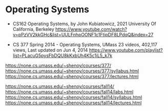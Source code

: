 # Operating Systems

* CS162 Operating Systems, by John Kubiatowicz, 2021
University Of California, Berkeley
https://www.youtube.com/watch?v=pPzVV2kkGHc&list=UULFnhpOONF1c1FtipDF8LPdqQ&index=27

* CS 377 Spring 2014 - Operating Systems, UMass
23 videos, 402,117 views, Last updated on Jun 4, 2014
https://www.youtube.com/playlist?list=PLacuG5pysFbDQU8kKxbUh4K5c1iL5_k7k

https://none.cs.umass.edu/~shenoy/courses/377/
https://none.cs.umass.edu/~shenoy/courses/377/syllabus.html
https://none.cs.umass.edu/~shenoy/courses/377/lectures.html

https://none.cs.umass.edu/~shenoy/courses/fall14/
https://none.cs.umass.edu/~shenoy/courses/fall14/labs.html
https://none.cs.umass.edu/~shenoy/courses/fall14/syllabus.html
https://none.cs.umass.edu/~shenoy/courses/fall14/lectures.html

